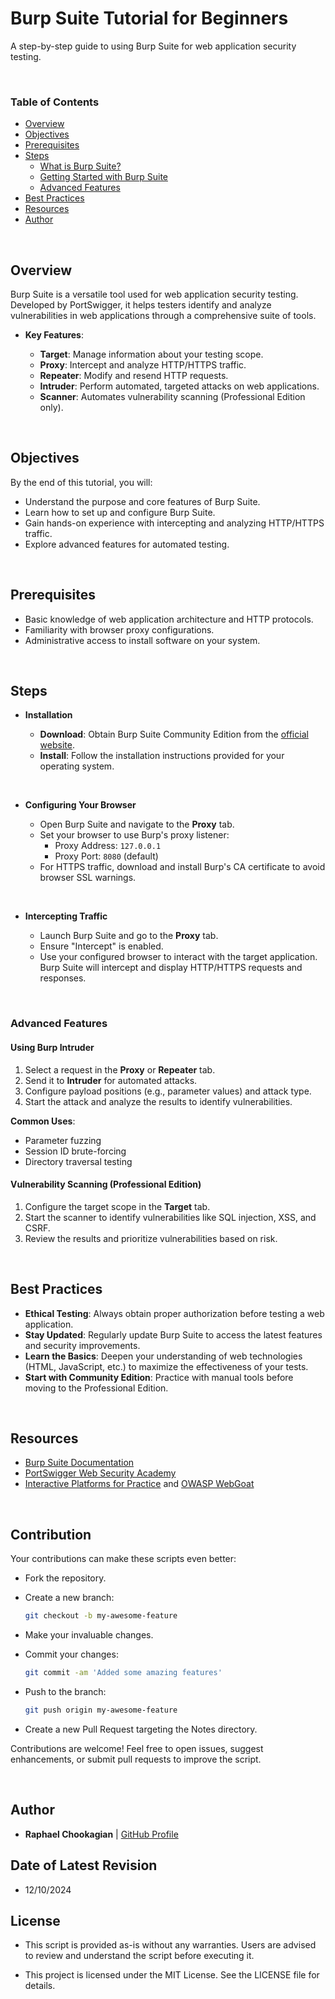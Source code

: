 # Burp Suite Tutorial for Beginners

A step-by-step guide to using Burp Suite for web application security testing.

<br>

### **Table of Contents**

- [Overview](#overview)
- [Objectives](#objectives)
- [Prerequisites](#prerequisites)
- [Steps](#steps)
  - [What is Burp Suite?](#what-is-burp-suite)
  - [Getting Started with Burp Suite](#getting-started-with-burp-suite)
  - [Advanced Features](#advanced-features)
- [Best Practices](#best-practices)
- [Resources](#resources)
- [Author](#author)

<br>

## **Overview**

Burp Suite is a versatile tool used for web application security testing. Developed by PortSwigger, it helps testers identify and analyze vulnerabilities in web applications through a comprehensive suite of tools.

- **Key Features**:

  - **Target**: Manage information about your testing scope.
  - **Proxy**: Intercept and analyze HTTP/HTTPS traffic.
  - **Repeater**: Modify and resend HTTP requests.
  - **Intruder**: Perform automated, targeted attacks on web applications.
  - **Scanner**: Automates vulnerability scanning (Professional Edition only).

<br>

## **Objectives**

By the end of this tutorial, you will:

- Understand the purpose and core features of Burp Suite.
- Learn how to set up and configure Burp Suite.
- Gain hands-on experience with intercepting and analyzing HTTP/HTTPS traffic.
- Explore advanced features for automated testing.

<br>

## **Prerequisites**

- Basic knowledge of web application architecture and HTTP protocols.
- Familiarity with browser proxy configurations.
- Administrative access to install software on your system.

<br>

## **Steps**

- **Installation**

  - **Download**: Obtain Burp Suite Community Edition from the [official website](https://portswigger.net/burp/communitydownload).
  - **Install**: Follow the installation instructions provided for your operating system.

<br>

- **Configuring Your Browser**

  - Open Burp Suite and navigate to the **Proxy** tab.
  - Set your browser to use Burp's proxy listener:
    - Proxy Address: `127.0.0.1`
    - Proxy Port: `8080` (default)
  - For HTTPS traffic, download and install Burp's CA certificate to avoid browser SSL warnings.

<br>

- **Intercepting Traffic**

  - Launch Burp Suite and go to the **Proxy** tab.
  - Ensure "Intercept" is enabled.
  - Use your configured browser to interact with the target application. Burp Suite will intercept and display HTTP/HTTPS requests and responses.

<br>

### **Advanced Features**

#### **Using Burp Intruder**

1. Select a request in the **Proxy** or **Repeater** tab.
2. Send it to **Intruder** for automated attacks.
3. Configure payload positions (e.g., parameter values) and attack type.
4. Start the attack and analyze the results to identify vulnerabilities.

**Common Uses**:

- Parameter fuzzing
- Session ID brute-forcing
- Directory traversal testing

#### **Vulnerability Scanning** (Professional Edition)

1. Configure the target scope in the **Target** tab.
2. Start the scanner to identify vulnerabilities like SQL injection, XSS, and CSRF.
3. Review the results and prioritize vulnerabilities based on risk.

<br>

## **Best Practices**

- **Ethical Testing**: Always obtain proper authorization before testing a web application.
- **Stay Updated**: Regularly update Burp Suite to access the latest features and security improvements.
- **Learn the Basics**: Deepen your understanding of web technologies (HTML, JavaScript, etc.) to maximize the effectiveness of your tests.
- **Start with Community Edition**: Practice with manual tools before moving to the Professional Edition.

<br>

## **Resources**

- [Burp Suite Documentation](https://portswigger.net/burp/documentation)
- [PortSwigger Web Security Academy](https://portswigger.net/web-security)
- [Interactive Platforms for Practice](https://www.hackthebox.com) and [OWASP WebGoat](https://owasp.org/www-project-webgoat/)

<br>

## **Contribution**

Your contributions can make these scripts even better:

- Fork the repository.

- Create a new branch:

  ```bash
  git checkout -b my-awesome-feature
  ```

- Make your invaluable changes.

- Commit your changes:

  ```bash
  git commit -am 'Added some amazing features'
  ```

- Push to the branch:

  ```bash
  git push origin my-awesome-feature
  ```

- Create a new Pull Request targeting the Notes directory.

Contributions are welcome! Feel free to open issues, suggest enhancements, or submit pull requests to improve the script.

<br>

## **Author**

- **Raphael Chookagian** | [GitHub Profile](https://github.com/cesar-group)

## **Date of Latest Revision**

- 12/10/2024

## **License**

- This script is provided as-is without any warranties. Users are advised to review and understand the script before executing it.

- This project is licensed under the MIT License. See the LICENSE file for details.




<!-- # Burp Suite Tutorial for Beginners

<br>

## Introduction

Burp Suite is a powerful tool for performing security testing of web applications. It's designed to be used by security testers to help discover vulnerabilities and issues.

<br>

## What is Burp Suite?

<br>

### Overview

Burp Suite, developed by PortSwigger, is a set of tools bundled into a single suite made for web application security auditing. Burp Suite offers a variety of tools for performing network security checks.

<br>

## Getting Started with Burp Suite

<br>

### Installation

- **Download**: Visit [PortSwigger's official website](https://portswigger.net/burp/communitydownload) to download Burp Suite Community Edition.
- **Installation**: Follow the installation instructions for your operating system.

<br>

### Basic Concepts

<br>

#### The Burp Suite Interface

- **Target**: Information about your target application.
- **Proxy**: Intercepts HTTP/HTTPS requests and responses.
- **Repeater**: Modify and resend requests.
- **Intruder**: Automated attack on applications.
- **Scanner** (Only in Professional Edition): Automated vulnerability scanner.

<br>

#### Configuring Your Browser

- Configure your browser to route traffic through Burp Suite's proxy listener.
- For most browsers, this involves setting the HTTP proxy to `127.0.0.1` (localhost) with the port set to `8080` (default).

<br>

### Using Burp Suite

<br>

#### Intercepting Requests and Responses

- **Start Burp Suite**: Go to the "Proxy" tab and ensure "Intercept" is on.
- **Browser Setup**: Make sure your browser is configured to use Burp's proxy.
- **Intercepting Traffic**: Browse the web application. Burp Suite will capture requests and responses between your browser and the web server.

<br>

#### Analyzing and Modifying Requests

- You can view, modify, and send individual HTTP/HTTPS requests and responses using the "Repeater" tool.
- This is useful for testing how changes in the requests impact the responses from the server.

<br>

## Advanced Burp Suite Features

<br>

#### Using Burp Intruder

- Burp Intruder can perform automated attacks against web applications.
- It's commonly used for tasks like parameter fuzzing, brute force attacks, and session enumeration.

<br>

#### Conducting a Vulnerability Scan

- **Note**: This feature is available in the Professional Edition.
- Automated scanning can be performed to identify vulnerabilities in web applications.

<br>

## Best Practices and Tips

- **Practice Ethically**: Only test applications that you have permission to test.
- **Stay Updated**: Keep Burp Suite updated to benefit from the latest features and security updates.
- **Learn Web Technologies**: Understanding HTML, JavaScript, and server-side technologies is crucial for effective use of Burp Suite.

<br>

## Conclusion

Burp Suite is an essential tool for web application security testing. It combines a variety of tools for comprehensive security audits.

<br>

## Further Learning

- **Official Documentation**: Explore more at [PortSwigger Web Security Academy](https://portswigger.net/web-security).
- **Interactive Learning**: Engage in practical exercises on platforms like Hack The Box and OWASP WebGoat. -->
